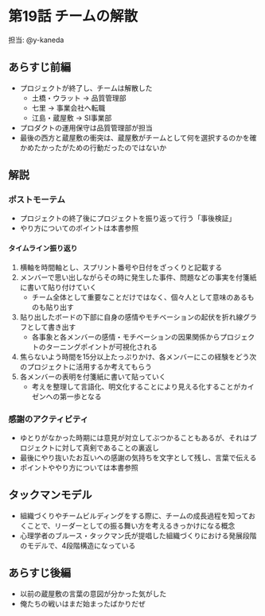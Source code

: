 # 第19話 チームの解散

担当: @y-kaneda

## あらすじ前編
- プロジェクトが終了し、チームは解散した
  - 土橋・ウラット -> 品質管理部
  - 七里 -> 事業会社へ転職
  - 江島・蔵屋敷 -> SI事業部
- プロダクトの運用保守は品質管理部が担当
- 最後の西方と蔵屋敷の衝突は、蔵屋敷がチームとして何を選択するのかを確かめたかったがための行動だったのではないか

## 解説
### ポストモーテム
- プロジェクトの終了後にプロジェクトを振り返って行う「事後検証」
- やり方についてのポイントは本書参照

#### タイムライン振り返り
1. 横軸を時間軸とし、スプリント番号や日付をざっくりと記載する
2. メンバーで思い出しながらその時に発生した事件、問題などの事実を付箋紙に書いて貼り付けていく
   - チーム全体として重要なことだけではなく、個々人として意味のあるものも貼り出す
3. 貼り出したボードの下部に自身の感情やモチベーションの起伏を折れ線グラフとして書き出す
   - 各事象と各メンバーの感情・モチベーションの因果関係からプロジェクトのターニングポイントが可視化される
4. 焦らないよう時間を15分以上たっぷりかけ、各メンバーにこの経験をどう次のプロジェクトに活用するか考えてもらう
5. 各メンバーの表明を付箋紙に書いて貼っていく
    - 考えを整理して言語化、明文化することにより見える化することがカイゼンへの第一歩となる

### 感謝のアクティビティ
- ゆとりがなかった時期には意見が対立してぶつかることもあるが、それはプロジェクトに対して真剣であることの裏返し
- 最後にやり抜いたお互いへの感謝の気持ちを文字として残し、言葉で伝える
- ポイントややり方については本書参照

## タックマンモデル
- 組織づくりやチームビルディングをする際に、チームの成長過程を知っておくことで、リーダーとしての振る舞い方を考えるきっかけになる概念
- 心理学者のブルース・タックマン氏が提唱した組織づくりにおける発展段階のモデルで、4段階構造になっている


## あらすじ後編
- 以前の蔵屋敷の言葉の意図が分かった気がした
- 俺たちの戦いはまだ始まったばかりだぜ
